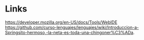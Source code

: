 Links
=====
https://developer.mozilla.org/en-US/docs/Tools/WebIDE
https://github.com/curso-lenguajes/lenguajes/wiki/Introduccion-a-Springsito-hermoso,-la-neta-es-toda-una-chingoner%C3%ADa.
